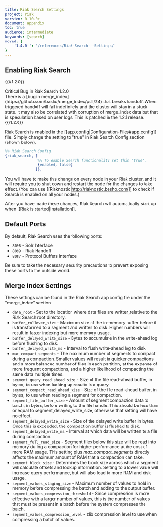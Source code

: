 ```yaml
---
title: Riak Search Settings
project: riak
version: 0.10.0+
document: appendix
toc: true
audience: intermediate
keywords: [search]
moved: {
    '1.4.0-': '/references/Riak-Search---Settings/'
}
---
```


## Enabling Riak Search

{{#1.2.0}}
<div class="info">
<div class="title">Critical Bug in Riak Search 1.2.0</div>
There is a [bug in merge_index](https://github.com/basho/merge_index/pull/24) that breaks handoff.  When triggered handoff will fail indefinitely and the cluster will stay in a stuck state.  It may also be correlated with corruption of merge_index data but that is speculation based on user logs.  This is patched in the 1.2.1 release.
</div>
{{/1.2.0}}

Riak Search is enabled in the [[app.config|Configuration-Files#app.config]] file. Simply change the setting to "true" in Riak Search Config section (shown below).

```erlang
%% Riak Search Config
{riak_search, [
               %% To enable Search functionality set this 'true'.
               {enabled, false}
              ]},
```

You will have to make this change on every node in your Riak cluster, and it will require you to shut down and restart the node for the changes to take effect. (You can use [[Riaknostic|http://riaknostic.basho.com/]] to check if Search is enabled on all your nodes.)

After you have made these changes, Riak Search will automatically start up when [[Riak is started|Installation]].

## Default Ports

By default, Riak Search uses the following ports:

* `8098` - Solr Interface
* `8099` - Riak Handoff
* `8087` - Protocol Buffers interface

Be sure to take the necessary security precautions to prevent exposing these ports to the outside world.

## Merge Index Settings

These settings can be found in the Riak Search app.config file under the "merge_index" section.

* `data_root` - Set to the location where data files are written,relative to the Riak Search root directory.
* `buffer_rollover_size` - Maximum size of the in-memory buffer before it is transformed to a segment and written to disk. Higher numbers will result in faster indexing but more memory usage.
* `buffer_delayed_write_size` - Bytes to accumulate in the write-ahead log before flushing to disk.
* `buffer_delayed_write_ms` - Interval to flush write-ahead log to disk.
* `max_compact_segments` - The maximum number of segments to compact during a compaction. Smaller values will result in quicker compactions and a more balanced number of files in each partition, at the expense of more frequent compactions, and a higher likelihood of compacting the same data multiple times.
* `segment_query_read_ahead_size` - Size of the file read-ahead buffer, in bytes, to use when looking up results in a query.
* `segment_compact_read_ahead_size` - Size of the file read-ahead buffer, in bytes, to use when reading a segment for compaction.
* `segment_file_buffer_size` - Amount of segment compaction data to batch, in bytes, before writing to the file handle. This should be less than or equal to segment_delayed_write_size, otherwise that setting will have no effect.
* `segment_delayed_write_size` - Size of the delayed write buffer in bytes. Once this is exceeded, the compaction buffer is flushed to disk.
* `segment_delayed_write_ms` - Interval at which data will be written to a file during compaction.
* `segment_full_read_size` - Segment files below this size will be
read into memory during a compaction for higher performance at
the cost of more RAM usage. This setting plus *max_compact_segments* directly affects the maximum amount of RAM that a compaction can take.
* `segment_block_size` - Determines the block size across which a segment will calculate offsets and lookup information. Setting to a lower value will increase query performance, but will also lead to more RAM and disk usage.
* `segment_values_staging_size` - Maximum number of values to hold in memory before compressing the batch and adding to the output buffer.
* `segment_values_compression_threshold` - Since compression is more effective with a larger number of values, this is the number of values that must be present in a batch before the system compresses the batch.
* `segment_values_compression_level` - zlib compression level to use when compressing a batch of values.
